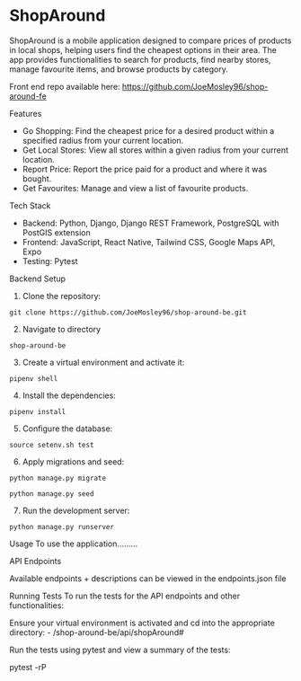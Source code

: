 # ShopAround
ShopAround is a mobile application designed to compare prices of products in local shops, helping users find the cheapest options in their area. The app provides functionalities to search for products, find nearby stores, manage favourite items, and browse products by category.

Front end repo available here:
https://github.com/JoeMosley96/shop-around-fe

Features

- Go Shopping: Find the cheapest price for a desired product within a specified radius from your current location.
- Get Local Stores: View all stores within a given radius from your current location.
- Report Price: Report the price paid for a product and where it was bought.
- Get Favourites: Manage and view a list of favourite products.

Tech Stack
- Backend: Python, Django, Django REST Framework, PostgreSQL with PostGIS extension
- Frontend: JavaScript, React Native, Tailwind CSS, Google Maps API, Expo
- Testing: Pytest

Backend Setup

1) Clone the repository:
```
git clone https://github.com/JoeMosley96/shop-around-be.git
```
2) Navigate to directory
```
shop-around-be
```

3) Create a virtual environment and activate it:
```
pipenv shell
```
4) Install the dependencies:
```
pipenv install
```
5) Configure the database:
```
source setenv.sh test
```
6) Apply migrations and seed:
```
python manage.py migrate
```
```
python manage.py seed
```
7) Run the development server:
```
python manage.py runserver
```
Usage
To use the application.........

API Endpoints

Available endpoints + descriptions can be viewed in the endpoints.json file

Running Tests
To run the tests for the API endpoints and other functionalities:

Ensure your virtual environment is activated and cd into the appropriate directory:
    - /shop-around-be/api/shopAround#

Run the tests using pytest and view a summary of the tests:

pytest -rP

